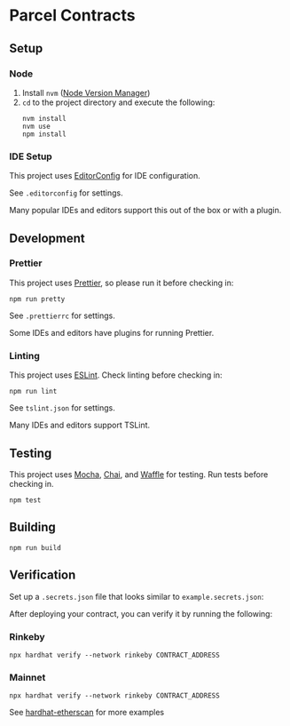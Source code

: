 # Parcel Contracts

## Setup

### Node

1.  Install `nvm` ([Node Version Manager](https://github.com/nvm-sh/nvm))
2.  `cd` to the project directory and execute the following:
    ```
    nvm install
    nvm use
    npm install
    ```

### IDE Setup

This project uses [EditorConfig](https://editorconfig.org/) for IDE configuration.

See `.editorconfig` for settings.

Many popular IDEs and editors support this out of the box or with a plugin.

## Development

### Prettier

This project uses [Prettier](https://prettier.io/), so please run it before checking in:

```
npm run pretty
```

See `.prettierrc` for settings.

Some IDEs and editors have plugins for running Prettier.

### Linting

This project uses [ESLint](https://eslint.org/). Check linting before checking in:

```
npm run lint
```

See `tslint.json` for settings.

Many IDEs and editors support TSLint.

## Testing

This project uses [Mocha](https://mochajs.org/), [Chai](https://www.chaijs.com/), and [Waffle](https://getwaffle.io/) for testing. Run tests before checking in.

```
npm test
```

## Building

```
npm run build
```

## Verification

Set up a `.secrets.json` file that looks similar to `example.secrets.json`:

After deploying your contract, you can verify it by running the following:

### Rinkeby
```
npx hardhat verify --network rinkeby CONTRACT_ADDRESS
```

### Mainnet
```
npx hardhat verify --network rinkeby CONTRACT_ADDRESS
```

See [hardhat-etherscan](https://hardhat.org/plugins/nomiclabs-hardhat-etherscan.html) for more examples
